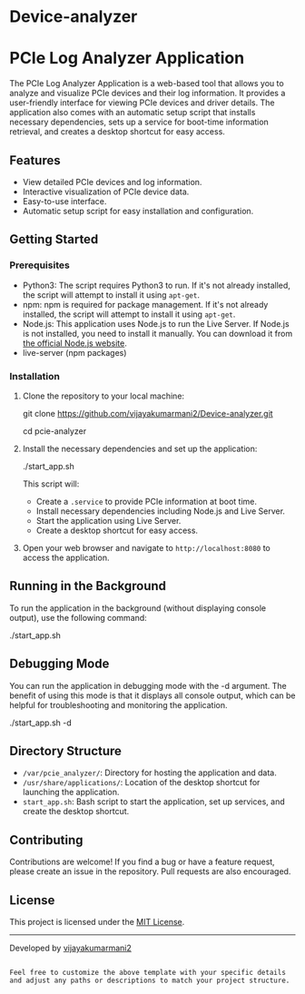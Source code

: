 # Device-analyzer

# PCIe Log Analyzer Application

The PCIe Log Analyzer Application is a web-based tool that allows you to analyze and visualize PCIe devices and their log information. It provides a user-friendly interface for viewing PCIe devices and driver details. The application also comes with an automatic setup script that installs necessary dependencies, sets up a service for boot-time information retrieval, and creates a desktop shortcut for easy access.

## Features

- View detailed PCIe devices and log information.
- Interactive visualization of PCIe device data.
- Easy-to-use interface.
- Automatic setup script for easy installation and configuration.

## Getting Started

### Prerequisites

- Python3: The script requires Python3 to run. If it's not already installed, the script will attempt to install it using `apt-get`.
- npm: npm is required for package management. If it's not already installed, the script will attempt to install it using `apt-get`.
- Node.js: This application uses Node.js to run the Live Server. If Node.js is not installed, you need to install it manually. You can download it from [the official Node.js website](https://nodejs.org/).
- live-server (npm packages)
  
### Installation

1. Clone the repository to your local machine:

   
   git clone https://github.com/vijayakumarmani2/Device-analyzer.git
   
   cd pcie-analyzer
   

3. Install the necessary dependencies and set up the application:

   ./start_app.sh
   

   This script will:
   - Create a `.service` to provide PCIe information at boot time.
   - Install necessary dependencies including Node.js and Live Server.
   - Start the application using Live Server.
   - Create a desktop shortcut for easy access.

4. Open your web browser and navigate to `http://localhost:8080` to access the application.

## Running in the Background

To run the application in the background (without displaying console output), use the following command:

./start_app.sh

## Debugging Mode

You can run the application in debugging mode with the -d argument. The benefit of using this mode is that it displays all console output, which can be helpful for troubleshooting and monitoring the application.

./start_app.sh -d

## Directory Structure

- `/var/pcie_analyzer/`: Directory for hosting the application and data.
- `/usr/share/applications/`: Location of the desktop shortcut for launching the application.
- `start_app.sh`: Bash script to start the application, set up services, and create the desktop shortcut.

## Contributing

Contributions are welcome! If you find a bug or have a feature request, please create an issue in the repository. Pull requests are also encouraged.

## License

This project is licensed under the [MIT License](LICENSE).

---

Developed by [vijayakumarmani2](https://github.com/your-username)
```

Feel free to customize the above template with your specific details and adjust any paths or descriptions to match your project structure.
